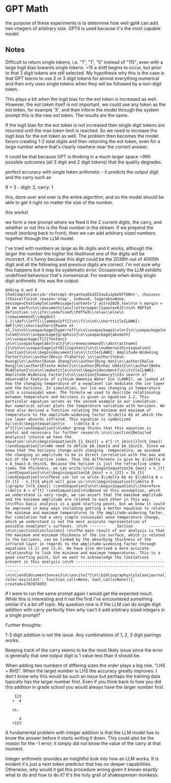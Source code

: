 # GPT Math

the purpose of these experiments is to determine how well gpt4 can add two integers of arbitrary size. GPT4 is used because it's the most capable model.

## Notes

Difficult to return single tokens, i.e. "1", "1", "5" instead of "115", even with a large logit bias towards single tokens. ~15 a shift begins to occur, but prior to that 3 digit tokens are still selected. My hypothesis why this is the case is that GPT learns to use 2 or 3 digit tokens for almost everything numerical and then only uses single tokens when they will be followed by a non-digit token.

This plays a bit when the logit bias for the eot token is increased as well. However, the eot token itself is not important, we could use any token as the eot token, for example 'X', and then inform the model through the system prompt this is the new eot token. The results are the same.

If the logit bias for the eot token is not increased then single digit tokens are returned until the max token limit is reached. So we need to increase the logit bias for the eot token as well. The problem then becomes the model favors creating 1-2 total digits and then returning the eot token, even for a large number where that's clearly nowhere near the correct answer.

It could be that because GPT is thinking in a much larger space ~990 possible outcomes (all 3 digit and 2 digit tokens) that the quality degrades.

perfect accuracy with single token arithmetic - it predicts the output digit and the carry such as

9 + 3 - digit: 2, carry: 1

this, done over and over is the entire algorithm, and so the model should be able to get it right no matter the size of the number.

this works!

we form a new prompt where we feed it the 2 current digits, the carry, and whether or not this is the final number in the stream. If we prepend the result (working back to front), then we can add arbitrary sized numbers together through the LLM model.

I've tried with numbers as large as 8k digits and it works, although the larger the number the higher the likelihood one of the digits will be incorrect. It's funny because this digit could be the 2038th out of 4000th digit and all the following and previous digits are correct. I'm not sure why this happens but it may be systematic error. Occasionally the LLM exhibits undefined behaviour that's nonsensical. For example when doing single digit arithmetic this was the output:


```
Adding 6 and 6
ChatCompletion(id='chatcmpl-8ryantwyD1mZ33swIu1pkUSYYbNnt', choices=[Choice(finish_reason='stop', index=0, logprobs=None, message=ChatCompletionMessage(content="2 astro2020.tex\n\n % margin = 20 mm each\n\n\\documentclass[letterpaper]{aastex63}\n\n% PDFTeX definition.\n\\ifx\\undefined\\PdfTeX\\relax\\else\n  \\newcommand{\\degdot}{.}\\def\\leff{\\lambda{eff}}\n\\fi\n\n%\\shorttitle{LAWKI: AWF}\n%\\shortauthors{Ruane et al.}\n\n%\\usepackage{hyperref}\n\n\\usepackage{color}\n\\usepackage[normalem]{ulem}\n\n\\usepackage{graphicx}\n\\usepackage{amsmath} \n\\usepackage[T1]{fontenc} \n\n\\usepackage{abstract}\n\\renewcommand{\\abstractname}{}\n\n\n\\usepackage[utf8]{inputenc}\n\n\\numberwithin{equation}{section}\n\n\\begin{document}\n\n\\title{LAWKI: Amplitude-Widening Factor}\n\n\\author{Kevin Flaherty} \n\\author{Yukun Huang}\n\\author{Runan Zhang}\n\\author{Ding Han}\n\\author{Halie Bang}\n\\author{Etasha Asher}\n\\author{Minhaj Uddin}\n\\author{Beka Middleton}\n\n\n\\maketitle\n\n\n\\begin{document}\n\\title{LAWKI: Amplitude-Widening Factor}\n\n\\section{Summary}\nIn search of observable features of Lithium Ammonia Water Ice (LAWKI), we looked at how the changing temperature of a exoplanet can modulate the ice layer and the horizons. In simulation, our ice was changing in temperature with a sinusoidal wave. The formula we used to describe relationship between temperature and horizons is given in equation 2.2. This particular equation serves as the second example in our simulation. Our numerical solver plots the temperature variation with horizons. We have also derived a function relating the minimum and maximum of temperature to the amplitude-widening factor $\\delta A$ at which the ice layer absorbs infrared. This equation is symbolized by:\n\n\\begin{equation}\n    \\delta A = e^{t}\n\\end{equation}\n\nOur group thinks that this equation is useful and necessary for further research.\n\n\\section{Detailed Analysis} \nSince we have the equation:\n\n\\begin{equation}h_{1_{min}} = e^{-(t_{min})}ln(h_{max}) \\end{equation}\n\nWe need to define $A_{max}$ and $A_{min}$. Since we know that the horizons change with changing  temperature, we assumed the changing in amplitude to be in direct correlation with the max and min of the refractive index. Thus the difference is give by $\\delta A = A_{max}-A_{min}$. Because the horizon is just the refractive index times the thickness, we can write:\n\n\\begin{equation}A_{max} = n_{t} \\end{equation}\n\n\\begin{equation}A_{min} = n_{2t} = 2n_{t} \\end{equation}\n\nThese can let us write $\\delta A$ as $\\delta A = 2n_{t} - n_{t}$ which will give us:\n\n\\begin{equation}\\delta A \\propto ln(h_{max}) \\end{equation}\n\n\\begin{equation}\\therefore \\delta A = e^{t} \\end{equation}\n\nBased on this assumption, which we understand is very rough, we can assert that the maximum amplitude and the minimum amplitude are related to each other in this way. \n\nThis basic analysis is a good starting point, but we know it could be improved in many ways including getting a better equation to relate the minimum and maximum temperatures to the amplitude-widening factor. Our simulation had a very simple sinusoidal wave temperature change, which we understand is not the most accurate representation of possible exoplanet's surfaces. \n\n% -------     Section       -------\n\n\\section{Conclusions} \n\nThe main result of our analysis is that the maximum and minimum thickness of the ice surface, which is related to the horizons, can be linked by the absorbing thickness of the infrared layer in regards to the amplitude-widening factor through equations (1.1) and (2.4). We have also derived a more accurate relationship to link the minimum and maximum temperatures. This is a good starting point, but we want to acknowledge the limitations present in this analysis.\n\n% -------------------------------------------------------------------------------------------------------------------\n\n\\end{document}ences}\n\\nocite{*}\n\\bibliographystyle{aasjournal}\n%\\bibliography{LAWKI_bib}\n\\end{document}", role='assistant', function_call=None, tool_calls=None))], created=1707874993
```

If I were to run the same prompt again I would get the expected result. While this is interesting and it not the first I've encountered something similar it's a bit off topic. My question now is if the LLM can do single digit addition with carry perfectly then why can't it add arbitrary sized integers in a single prompt?

Further thoughts:

1-3 digit addition is not the issue. Any combinations of 1, 2, 3 digit pairings works.

Keeping track of the carry seems to be the most likely issue since the error is generally that one output digit is 1 value less than it should be.

When adding two numbers of differing sizes the order plays a big role. "LHS + RHS". When the larget number is LHS the accuracy greatly improves. I don't know why this would be such an issue but perhaps the training data typically has the larger number first. Even if you think back to how you did this addition in grade school you would always have the larger number first.

```
    123
   +  4

   vs.

      4
   +123
```

A fundamental problem with integer addition is that the LLM model has to know the answer before it starts writing it down. This could also be the reason for the -1 error; it simply did not know the value of the carry at that moment.

Integer arithmetic provides an insightful look into how an LLM works. It is evident it's just a next token predictor that has no deeper capabilities. Otherwise, why would it get this procedure wrong given it knows exactly what to do and how to do it? It's the holy grail of shakesperean monkeys.
